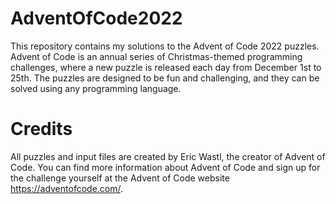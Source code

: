 # AdventOfCode2022
This repository contains my solutions to the Advent of Code 2022 puzzles. Advent of Code is
an annual series of Christmas-themed programming challenges, where a new puzzle is 
released each day from December 1st to 25th. The puzzles are designed to be fun and 
challenging, and they can be solved using any programming language.

# Credits
All puzzles and input files are created by Eric Wastl, the creator of Advent of Code.
You can find more information about Advent of Code and sign up for the challenge yourself at the Advent of Code website https://adventofcode.com/.
